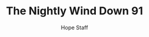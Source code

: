 ---
image: /assets/img/nwd/91_nwd_psalm_139_16_b_niv.png
title: The Nightly Wind Down 91
categories:
  - The Nightly Wind Down
author: Hope Staff
notes: The Nightly Wind Down 91
embed: >-
  EMBED_GOES_HERE
transcript: >-
  SOME LINES OF TEXT START HERE
---